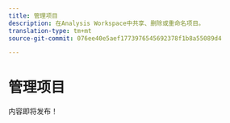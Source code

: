 ```yaml
---
title: 管理项目
description: 在Analysis Workspace中共享、删除或重命名项目。
translation-type: tm+mt
source-git-commit: 076ee40e5aef1773976545692378f1b8a55089d4

---
```



# 管理项目

内容即将发布！
